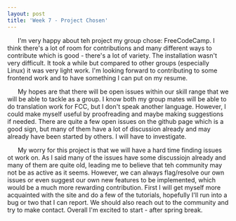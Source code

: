 ```yaml
---
layout: post
title: 'Week 7 - Project Chosen'
---
```


&nbsp;&nbsp;&nbsp;&nbsp;&nbsp;&nbsp;I'm very happy about teh project my group chose: FreeCodeCamp. I think there's a lot of room for contributions and many different ways to contribute which is good - there's a lot of variety. The installation wasn't very difficult. It took a while but compared to other groups (especially Linux) it was very light work. I'm looking forward to contributing to some frontend work and to have something I can put on my resume. 

&nbsp;&nbsp;&nbsp;&nbsp;&nbsp;&nbsp;My hopes are that there will be open issues within our skill range that we will be able to tackle as a group. I know both my group mates will be able to do translation work for FCC, but I don't speak another language. However, I could make myself useful by proofreading and maybe making suggestions if needed. <!--more--> There are quite a few open issues on the github page which is a good sign, but many of them have a lot of discussion already and may already have been started by others. I will have to investigate.

&nbsp;&nbsp;&nbsp;&nbsp;&nbsp;&nbsp;My worry for this project is that we will have a hard time finding issues ot work on. As I said many of the issues have some discussiojn already and many of them are quite old, leading me to believe that teh community may not be as active as it seems. However, we can always flag/resolve our own issues or even suggest our own new features to be implemented, which would be a much more rewarding contribution. First I will get myself more acquainted with the site and do a few of the tutorials, hopefully I'll run into a bug or two that I can report. We should also reach out to the community and try to make contact. Overall I'm excited to start - after spring break. 
